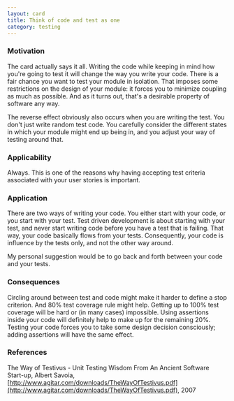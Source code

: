 ```yaml
---
layout: card
title: Think of code and test as one
category: testing
---
```


### Motivation

The card actually says it all. Writing the code while keeping in mind how you're going to test it will change the way you write your code. There is a fair chance you want to test your module in isolation. That imposes some restrictions on the design of your module: it forces you to minimize coupling as much as possible. And as it turns out, that's a desirable property of software any way.

The reverse effect obviously also occurs when you are writing the test. You don't just write random test code. You carefully consider the different states in which your module might end up being in, and you adjust your way of testing around that.

### Applicability

Always. This is one of the reasons why having accepting test criteria associated with your user stories is important.

### Application

There are two ways of writing your code. You either start with your code, or you start with your test. Test driven development is about starting with your test, and never start writing code before you have a test that is failing. That way, your code basically flows from your tests. Consequently, your code is influence by the tests only, and not the other way around.

My personal suggestion would be to go back and forth between your code and your tests.

### Consequences

Circling around between test and code might make it harder to define a stop criterion. And 80% test coverage rule might help. Getting up to 100% test coverage will be hard or (in many cases) impossible. Using assertions inside your code will definitely help to make up for the remaining 20%. Testing your code forces you to take some design decision consciously; adding assertions will have the same effect.

### References

The Way of Testivus - Unit Testing Wisdom From An Ancient Software Start-up, Albert Savoia, [http://www.agitar.com/downloads/TheWayOfTestivus.pdf](http://www.agitar.com/downloads/TheWayOfTestivus.pdf), 2007
